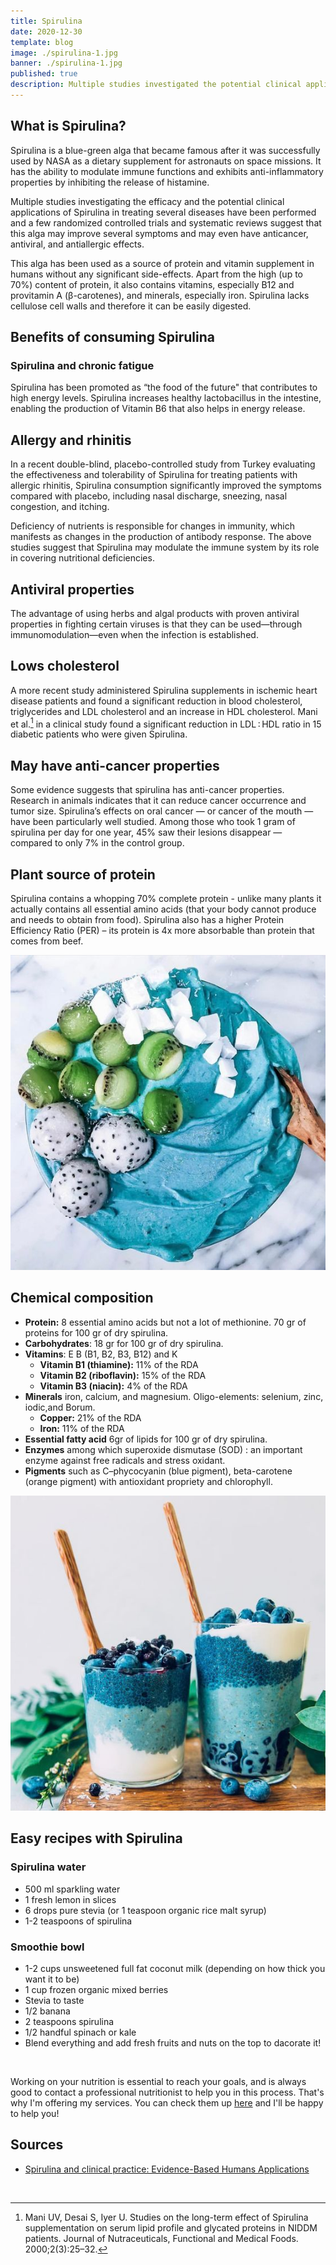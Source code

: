 ```yaml
---
title: Spirulina
date: 2020-12-30
template: blog
image: ./spirulina-1.jpg
banner: ./spirulina-1.jpg
published: true
description: Multiple studies investigated the potential clinical applications of Spirulina in treating several diseases. This alga may improve several symptoms and may even have anticancer, antiviral, and antiallergic effects.
---
```


## What is Spirulina?

Spirulina is a blue-green alga that became famous after it was successfully used by NASA as a dietary supplement for astronauts on space missions. It has the ability to modulate immune functions and exhibits anti-inflammatory properties by inhibiting the release of histamine.

Multiple studies investigating the efficacy and the potential clinical applications of Spirulina in treating several diseases have been performed and a few randomized controlled trials and systematic reviews suggest that this alga may improve several symptoms and may even have anticancer, antiviral, and antiallergic effects.

This alga has been used as a source of protein and vitamin supplement in humans without any significant side-effects. Apart from the high (up to 70%) content of protein, it also contains vitamins, especially B12 and provitamin A (β-carotenes), and minerals, especially iron. Spirulina lacks cellulose cell walls and therefore it can be easily digested.

## Benefits of consuming Spirulina

### Spirulina and chronic fatigue

Spirulina has been promoted as “the food of the future" that contributes to high energy levels. Spirulina increases healthy lactobacillus in the intestine, enabling the production of Vitamin B6 that also helps in energy release.

## Allergy and rhinitis

In a recent double-blind, placebo-controlled study from Turkey evaluating the effectiveness and tolerability of Spirulina for treating patients with allergic rhinitis, Spirulina consumption significantly improved the symptoms compared with placebo, including nasal discharge, sneezing, nasal congestion, and itching.

Deficiency of nutrients is responsible for changes in immunity, which manifests as changes in the production of antibody response. The above studies suggest that Spirulina may modulate the immune system by its role in covering nutritional deficiencies.

## Antiviral properties

The advantage of using herbs and algal products with proven antiviral properties in fighting certain viruses is that they can be used—through immunomodulation—even when the infection is established.

## Lows cholesterol

A more recent study administered Spirulina supplements in ischemic heart disease patients and found a significant reduction in blood cholesterol, triglycerides and LDL cholesterol and an increase in HDL cholesterol. Mani et al.[^1] in a clinical study found a significant reduction in LDL : HDL ratio in 15 diabetic patients who were given Spirulina.

## May have anti-cancer properties

Some evidence suggests that spirulina has anti-cancer properties. Research in animals indicates that it can reduce cancer occurrence and tumor size. Spirulina’s effects on oral cancer — or cancer of the mouth — have been particularly well studied. Among those who took 1 gram of spirulina per day for one year, 45% saw their lesions disappear — compared to only 7% in the control group.

## Plant source of protein

Spirulina contains a whopping 70% complete protein - unlike many plants it actually contains all essential amino acids (that your body cannot produce and needs to obtain from food). Spirulina also has a higher Protein Efficiency Ratio (PER) – its protein is 4x more absorbable than protein that comes from beef.

![home](./spirulina-2.jpg)

## Chemical composition

- **Protein:** 8 essential amino acids but not a lot of methionine. 70 gr of proteins for 100 gr of dry spirulina.
- **Carbohydrates**: 18 gr for 100 gr of dry spirulina.
- **Vitamins**: E B (B1, B2, B3, B12) and K
  - **Vitamin B1 (thiamine):** 11% of the RDA
  - **Vitamin B2 (riboflavin):** 15% of the RDA
  - **Vitamin B3 (niacin):** 4% of the RDA
- **Minerals** iron, calcium, and magnesium. Oligo-elements: selenium, zinc, iodic,and Borum.
  - **Copper:** 21% of the RDA
  - **Iron:** 11% of the RDA
- **Essential fatty acid** 6gr of lipids for 100 gr of dry spirulina.
- **Enzymes** among which superoxide dismutase (SOD) : an important enzyme against free radicals and stress oxidant.
- **Pigments** such as C–phycocyanin (blue pigment), beta-carotene (orange pigment) with antioxidant propriety and chlorophyll.

![home](./spirulina-3.jpg)

## Easy recipes with Spirulina

### Spirulina water

- 500 ml sparkling water
- 1 fresh lemon in slices
- 6 drops pure stevia (or 1 teaspoon organic rice malt syrup)
- 1-2 teaspoons of spirulina

### Smoothie bowl

- 1-2 cups unsweetened full fat coconut milk (depending on how thick you want it to be)
- 1 cup frozen organic mixed berries
- Stevia to taste
- 1/2 banana
- 2 teaspoons spirulina
- 1/2 handful spinach or kale
- Blend everything and add fresh fruits and nuts on the top to dacorate it!

</br>

Working on your nutrition is essential to reach your goals, and is always good to contact a professional nutritionist to help you in this process. That's why I'm offering my services. You can check them up <a href="https://rociojalifi.com/services/nutrition/" target="_blank" rel="noopener noreferrer">here</a> and I'll be happy to help you!

## Sources

- [Spirulina and clinical practice: Evidence-Based Humans Applications](https://www.ncbi.nlm.nih.gov/pmc/articles/PMC3136577/)

</br>

[^1]: Mani UV, Desai S, Iyer U. Studies on the long-term effect of Spirulina supplementation on serum lipid profile and glycated proteins in NIDDM patients. Journal of Nutraceuticals, Functional and Medical Foods. 2000;2(3):25–32.
